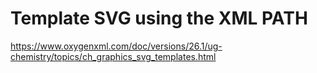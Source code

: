 # Template SVG using the XML PATH
https://www.oxygenxml.com/doc/versions/26.1/ug-chemistry/topics/ch_graphics_svg_templates.html


